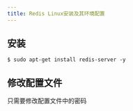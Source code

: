 ```yaml
---
title: Redis Linux安装及其环境配置
---
```


## 安装

```
$ sudo apt-get install redis-server -y
```
## 修改配置文件

只需要修改配置文件中的密码